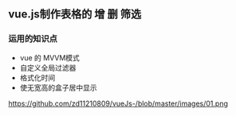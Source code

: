 ## vue.js制作表格的 增 删 筛选

### 运用的知识点

- vue 的 MVVM模式
- 自定义全局过滤器
- 格式化时间
- 使无宽高的盒子居中显示

https://github.com/zd11210809/vueJs-/blob/master/images/01.png

